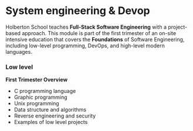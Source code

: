 # System engineering & Devop

Holberton School teaches **Full-Stack Software Engineering** with a project-based approach. This module is part of the first trimester of an on-site intensive education that covers the **Foundations** of Software Engineering, including low-level programming, DevOps, and high-level modern languages.  

### Low level

**First Trimester Overview**

- C programming language
- Graphic programming
- Unix programming
- Data structure and algorithms
- Reverse engineering and security
- Examples of low level projects
